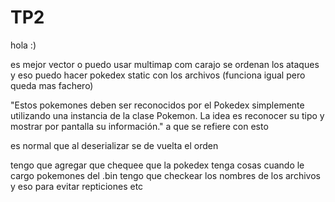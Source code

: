 # TP2

hola :) 

es mejor vector o puedo usar multimap
com carajo se ordenan los ataques y eso
puedo hacer pokedex static con los archivos (funciona igual pero queda mas fachero)

"Estos pokemones deben ser reconocidos por el Pokedex simplemente utilizando
una instancia de la clase Pokemon. La idea es reconocer su tipo y mostrar por
pantalla su información." a que se refiere con esto

es normal que al deserializar se de vuelta el orden

tengo que agregar que chequee que la pokedex tenga cosas cuando le cargo pokemones del .bin
tengo que checkear los nombres de los archivos y eso para evitar repticiones etc